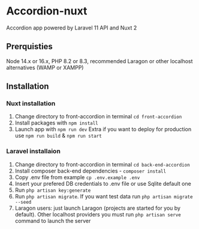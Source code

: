 # Accordion-nuxt
 Accordion app powered by Laravel 11 API and Nuxt 2
## Prerquisties
Node 14.x or 16.x, PHP 8.2 or 8.3, recommended Laragon or other localhost alternatives (WAMP or XAMPP) 
## Installation
### Nuxt installation
1. Change directory to front-accordion in terminal ```cd front-accordion```
2. Install packages with ```npm install```
3. Launch app with ```npm run dev```
Extra if you want to deploy for production use ```npm run build``` & ```npm run start```
### Laravel installaion
1. Change directory to front-accordion in terminal ```cd back-end-accordion```
2. Install composer back-end dependencies - ```composer install```
3. Copy .env file from example ```cp .env.example .env```
4. Insert your prefered DB credentials to .env file or use Sqlite default one
5. Run ```php artisan key:generate```
6. Run ```php artisan migrate```. If you want test data run ```php artisan migrate --seed``` 
7. Laragon users: just launch Laragon (projects are started for you by default). Other localhost providers you must run ```php artisan serve``` command to launch the server

 
